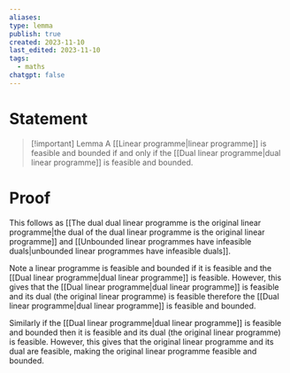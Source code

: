 ```yaml
---
aliases: 
type: lemma
publish: true
created: 2023-11-10
last_edited: 2023-11-10
tags:
  - maths
chatgpt: false
---
```

# Statement

> [!important] Lemma
> A [[Linear programme|linear programme]] is feasible and bounded if and only if the [[Dual linear programme|dual linear programme]] is feasible and bounded.

# Proof

This follows as [[The dual dual linear programme is the original linear programme|the dual of the dual linear programme is the original linear programme]] and [[Unbounded linear programmes have infeasible duals|unbounded linear programmes have infeasible duals]].

Note a linear programme is feasible and bounded if it is feasible and the [[Dual linear programme|dual linear programme]] is feasible. However, this gives that the [[Dual linear programme|dual linear programme]] is feasible and its dual (the original linear programme) is feasible therefore the [[Dual linear programme|dual linear programme]] is feasible and bounded.

Similarly if the [[Dual linear programme|dual linear programme]] is feasible and bounded then it is feasible and its dual (the original linear programme) is feasible. However, this gives that the original linear programme and its dual are feasible, making the original linear programme feasible and bounded.